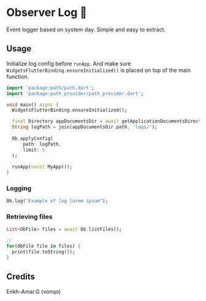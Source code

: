 # Observer Log :eyes:

Event logger based on system day. Simple and easy to extract.

## Usage

Initialize log config before ```runApp```. And make sure ```WidgetsFlutterBinding.ensureInitialized()``` is placed on top of the main function.
```dart
import 'package:path/path.dart';
import 'package:path_provider/path_provider.dart';

void main() async {
  WidgetsFlutterBinding.ensureInitialized();

  final Directory appDocumentsDir = await getApplicationDocumentsDirectory();
  String logPath = join(appDocumentsDir.path, 'logs/');
  
  Ob.applyConfig(
      path: logPath,
      limit: 5 
  );
  
  runApp(const MyApp());
}
```

### Logging
```dart
Ob.log("Example of log lorem ipsum");
```

### Retrieving files
```dart
List<ObFile> files = await Ob.listFiles();

// 
for(ObFile file in files) {
  print(file.toString());
}
```

## Credits

Enkh-Amar.G (vonqo)